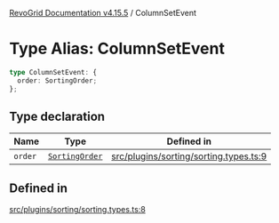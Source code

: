 [RevoGrid Documentation v4.15.5](README.md) / ColumnSetEvent

# Type Alias: ColumnSetEvent

```ts
type ColumnSetEvent: {
  order: SortingOrder;
};
```

## Type declaration

| Name | Type | Defined in |
| ------ | ------ | ------ |
| `order` | [`SortingOrder`](TypeAlias.SortingOrder.md) | [src/plugins/sorting/sorting.types.ts:9](https://github.com/revolist/revogrid/blob/e4de5901d3a858ae9e9a420f27ffcd2a33073a79/src/plugins/sorting/sorting.types.ts#L9) |

## Defined in

[src/plugins/sorting/sorting.types.ts:8](https://github.com/revolist/revogrid/blob/e4de5901d3a858ae9e9a420f27ffcd2a33073a79/src/plugins/sorting/sorting.types.ts#L8)
